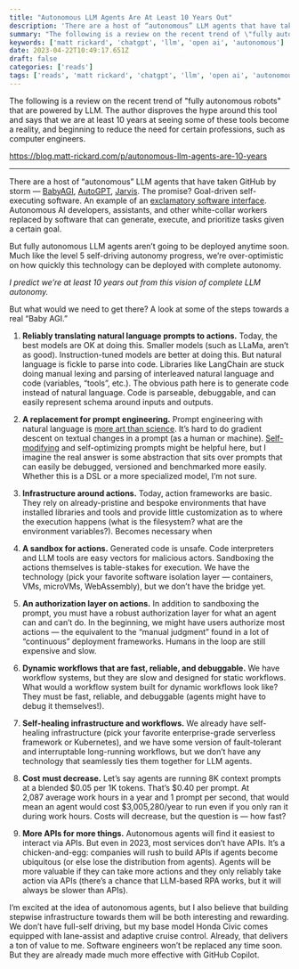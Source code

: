 ```yaml
---
title: "Autonomous LLM Agents Are At Least 10 Years Out"
description: 'There are a host of “autonomous” LLM agents that have taken GitHub by storm — BabyAGI, AutoGPT, Jarvis. The promise? Goal-driven self-executing software. An example of an exclamatory software interface. Autonomous AI developers, assistants, and other white-collar workers replaced by software that can generate, execute, and prioritize tasks given a certain goal.'
summary: "The following is a review on the recent trend of \"fully autonomous robots\" that are powered by LLM. The author disproves the hype around this tool and says that we are at least 10 years at seeing some of these tools become a reality, and beginning to reduce the need for certain professions, such as computer engineers."
keywords: ['matt rickard', 'chatgpt', 'llm', 'open ai', 'autonomous']
date: 2023-04-22T10:49:17.651Z
draft: false
categories: ['reads']
tags: ['reads', 'matt rickard', 'chatgpt', 'llm', 'open ai', 'autonomous']
---
```


The following is a review on the recent trend of "fully autonomous robots" that are powered by LLM. The author disproves the hype around this tool and says that we are at least 10 years at seeing some of these tools become a reality, and beginning to reduce the need for certain professions, such as computer engineers.

https://blog.matt-rickard.com/p/autonomous-llm-agents-are-10-years

---

There are a host of “autonomous” LLM agents that have taken GitHub by storm — [BabyAGI](https://github.com/yoheinakajima/babyagi), [AutoGPT](https://github.com/Significant-Gravitas/Auto-GPT), [Jarvis](https://github.com/microsoft/JARVIS). The promise? Goal-driven self-executing software. An example of an [exclamatory software interface](https://matt-rickard.com/imperative-declarative-interrogative-and-exclamatory-interfaces). Autonomous AI developers, assistants, and other white-collar workers replaced by software that can generate, execute, and prioritize tasks given a certain goal.

But fully autonomous LLM agents aren’t going to be deployed anytime soon. Much like the level 5 self-driving autonomy progress, we’re over-optimistic on how quickly this technology can be deployed with complete autonomy.

_I predict we’re at least 10 years out from this vision of complete LLM autonomy._

But what would we need to get there? A look at some of the steps towards a real “Baby AGI.” 

1.  **Reliably translating natural language prompts to actions.** Today, the best models are OK at doing this. Smaller models (such as LLaMa, aren’t as good). Instruction-tuned models are better at doing this. But natural language is fickle to parse into code. Libraries like LangChain are stuck doing manual lexing and parsing of interleaved natural language and code (variables, “tools”, etc.). The obvious path here is to generate code instead of natural language. Code is parseable, debuggable, and can easily represent schema around inputs and outputs.
    
2.  **A replacement for prompt engineering.** Prompt engineering with natural language is [more art than science](https://matt-rickard.com/more-art-than-science). It’s hard to do gradient descent on textual changes in a prompt (as a human or machine). [Self-modifying](https://natanyellin.com/posts/self-modifying-prompts/) and self-optimizing prompts might be helpful here, but I imagine the real answer is some abstraction that sits over prompts that can easily be debugged, versioned and benchmarked more easily. Whether this is a DSL or a more specialized model, I’m not sure.
    
3.  **Infrastructure around actions.** Today, action frameworks are basic. They rely on already-pristine and bespoke environments that have installed libraries and tools and provide little customization as to where the execution happens (what is the filesystem? what are the environment variables?). Becomes necessary when 
    
4.  **A sandbox for actions.** Generated code is unsafe. Code interpreters and LLM tools are easy vectors for malicious actors. Sandboxing the actions themselves is table-stakes for execution. We have the technology (pick your favorite software isolation layer — containers, VMs, microVMs, WebAssembly), but we don’t have the bridge yet.
    
5.  **An authorization layer on actions.** In addition to sandboxing the prompt, you must have a robust authorization layer for what an agent can and can’t do. In the beginning, we might have users authorize most actions — the equivalent to the “manual judgment” found in a lot of “continuous” deployment frameworks. Humans in the loop are still expensive and slow. 
    
6.  **Dynamic workflows that are fast, reliable, and debuggable.** We have workflow systems, but they are slow and designed for static workflows. What would a workflow system built for dynamic workflows look like? They must be fast, reliable, and debuggable (agents might have to debug it themselves!). 
    
7.  **Self-healing infrastructure and workflows.** We already have self-healing infrastructure (pick your favorite enterprise-grade serverless framework or Kubernetes), and we have some version of fault-tolerant and interruptable long-running workflows, but we don’t have any technology that seamlessly ties them together for LLM agents. 
    
8.  **Cost must decrease.** Let’s say agents are running 8K context prompts at a blended $0.05 per 1K tokens. That’s $0.40 per prompt. At 2,087 average work hours in a year and 1 prompt per second, that would mean an agent would cost $3,005,280/year to run even if you only ran it during work hours. Costs will decrease, but the question is — how fast?
    
9.  **More APIs for more things.** Autonomous agents will find it easiest to interact via APIs. But even in 2023, most services don’t have APIs. It’s a chicken-and-egg: companies will rush to build APIs if agents become ubiquitous (or else lose the distribution from agents). Agents will be more valuable if they can take more actions and they only reliably take action via APIs (there’s a chance that LLM-based RPA works, but it will always be slower than APIs). 
    

I’m excited at the idea of autonomous agents, but I also believe that building stepwise infrastructure towards them will be both interesting and rewarding. We don’t have full-self driving, but my base model Honda Civic comes equipped with lane-assist and adaptive cruise control. Already, that delivers a ton of value to me. Software engineers won’t be replaced any time soon. But they are already made much more effective with GitHub Copilot.